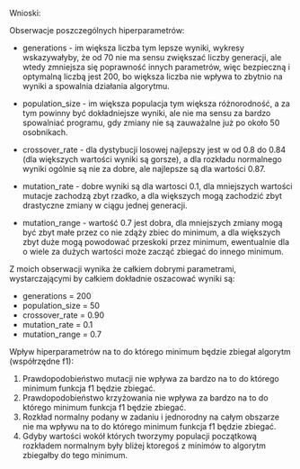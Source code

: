 Wnioski:

Obserwacje poszczególnych hiperparametrów:

- generations - im większa liczba tym lepsze wyniki, wykresy wskazywałyby, że od 70 nie ma sensu zwiększać liczby generacji, ale wtedy zmniejsza się poprawność innych parametrów, więc bezpieczną i optymalną liczbą jest 200,
bo większa liczba nie wpływa to zbytnio na wyniki a spowalnia działania algorytmu.

- population_size - im większa populacja tym większa różnorodność, a za tym powinny być dokładniejsze wyniki,
ale nie ma sensu za bardzo spowalniać programu, gdy zmiany nie są zauważalne już po około 50 osobnikach.

- crossover_rate - dla dystybucji losowej najlepszy jest w od 0.8 do 0.84 (dla większych wartości wyniki są gorsze), a
dla rozkładu normalnego wyniki ogólnie są nie za dobre, ale najlepsze są dla wartości 0.87.

- mutation_rate - dobre wyniki są dla wartosci 0.1, dla mniejszych wartości mutacje zachodzą zbyt rzadko,
a dla większych mogą zachodzić zbyt drastyczne zmiany w ciągu jednej generacji.

- mutation_range - wartość 0.7 jest dobra, dla mniejszych zmiany mogą być zbyt małe przez co nie zdąży zbiec do minimum, a dla większych zbyt duże mogą powodować przeskoki przez minimum, ewentualnie dla o wiele za dużych wartości może zacząć zbiegać do innego minimum.

Z moich obserwacji wynika że całkiem dobrymi parametrami, wystarczającymi by całkiem dokładnie oszacować wyniki są:
- generations = 200
- population_size = 50
- crossover_rate = 0.90
- mutation_rate = 0.1
- mutation_range = 0.7

Wpływ hiperparametrów na to do którego minimum będzie zbiegał algorytm (współrzędne f1):

1. Prawdopodobieństwo mutacji nie wpływa za bardzo na to do którego minimum funkcja f1 będzie zbiegać.
2. Prawdopodobieństwo krzyżowania nie wpływa za bardzo na to do którego minimum funkcja f1 będzie zbiegać.
3. Rozkład normalny podany w zadaniu i jednorodny na całym obszarze nie ma wpływu na to do którego minimum funkcja f1 będzie zbiegać.
4. Gdyby wartości wokół których tworzymy populacji początkową rozkładem normalnym były bliżej ktoregoś z minimów to algorytm zbiegałby do tego minimum.